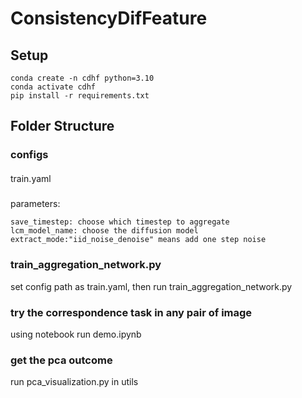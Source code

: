 # ConsistencyDifFeature
## Setup
```
conda create -n cdhf python=3.10
conda activate cdhf
pip install -r requirements.txt
```

## Folder Structure

### configs
####
train.yaml 
#####
parameters:
```
save_timestep: choose which timestep to aggregate
lcm_model_name: choose the diffusion model
extract_mode:"iid_noise_denoise" means add one step noise
```

### train_aggregation_network.py
set config path as train.yaml, then run train_aggregation_network.py

### try the correspondence task in any pair of image
using notebook run demo.ipynb

### get the pca outcome
run pca_visualization.py in utils


